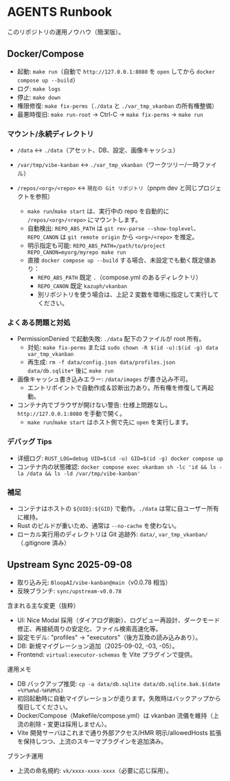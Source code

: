 # AGENTS Runbook

このリポジトリの運用ノウハウ（簡潔版）。

## Docker/Compose

- 起動: `make run`（自動で `http://127.0.0.1:8080` を `open` してから `docker compose up --build`）
- ログ: `make logs`
- 停止: `make down`
- 権限修復: `make fix-perms`（`./data` と `./var_tmp_vkanban` の所有権整備）
- 最悪時復旧: `make run-root` → Ctrl-C → `make fix-perms` → `make run`

### マウント/永続ディレクトリ
- `/data` ↔ `./data`（アセット、DB、設定、画像キャッシュ）
- `/var/tmp/vibe-kanban` ↔ `./var_tmp_vkanban`（ワークツリー/一時ファイル）
- `/repos/<org>/<repo>` ↔ `現在の Git リポジトリ`（pnpm dev と同じプロジェクトを参照）

  - `make run`/`make start` は、実行中の repo を自動的に `/repos/<org>/<repo>` にマウントします。
  - 自動検出: `REPO_ABS_PATH` は `git rev-parse --show-toplevel`、`REPO_CANON` は `git remote origin` から `<org>/<repo>` を推定。
  - 明示指定も可能: `REPO_ABS_PATH=/path/to/project REPO_CANON=myorg/myrepo make run`
  - 直接 `docker compose up --build` する場合、未設定でも動く既定値あり：
    - `REPO_ABS_PATH` 既定 `.`（compose.yml のあるディレクトリ）
    - `REPO_CANON` 既定 `kazuph/vkanban`
    - 別リポジトリを使う場合は、上記 2 変数を環境に指定して実行してください。

### よくある問題と対処
- PermissionDenied で起動失敗: `./data` 配下のファイルが root 所有。
  - 対処: `make fix-perms` または `sudo chown -R $(id -u):$(id -g) data var_tmp_vkanban`
  - 再生成: `rm -f data/config.json data/profiles.json data/db.sqlite*` 後に `make run`
- 画像キャッシュ書き込みエラー: `/data/images` が書き込み不可。
  - エントリポイントで自動作成＆診断出力あり。所有権を修復して再起動。
- コンテナ内でブラウザが開けない警告: 仕様上問題なし。`http://127.0.0.1:8080` を手動で開く。
  - `make run`/`make start` はホスト側で先に `open` を実行します。

### デバッグ Tips
- 详细ログ: `RUST_LOG=debug UID=$(id -u) GID=$(id -g) docker compose up`
- コンテナ内の状態確認: `docker compose exec vkanban sh -lc 'id && ls -la /data && ls -ld /var/tmp/vibe-kanban'`

### 補足
- コンテナはホストの `${UID}:${GID}` で動作。`./data` は常に自ユーザー所有に維持。
- Rust のビルドが重いため、通常は `--no-cache` を使わない。
- ローカル実行用のディレクトリは Git 追跡外: `data/`, `var_tmp_vkanban/`（.gitignore 済み）
## Upstream Sync 2025-09-08

- 取り込み元: `BloopAI/vibe-kanban@main`（v0.0.78 相当）
- 反映ブランチ: `sync/upstream-v0.0.78`

含まれる主な変更（抜粋）
- UI: Nice Modal 採用（ダイアログ刷新）、ログビュー再設計、ダークモード修正、再接続周りの安定化、ファイル検索高速化等。
- 設定モデル: "profiles" → "executors"（後方互換の読み込みあり）。
- DB: 新規マイグレーション追加（2025-09-02, -03, -05）。
- Frontend: `virtual:executor-schemas` を Vite プラグインで提供。

運用メモ
- DB バックアップ推奨: `cp -a data/db.sqlite data/db.sqlite.bak.$(date +%Y%m%d-%H%M%S)`
- 初回起動時に自動マイグレーションが走ります。失敗時はバックアップから復旧してください。
- Docker/Compose（Makefile/compose.yml）は vkanban 流儀を維持（上流の削除・変更は採用しません）。
- Vite 開発サーバはこれまで通り外部アクセス/HMR 明示/allowedHosts 拡張を保持しつつ、上流のスキーマプラグインを追加済み。

ブランチ運用
- 上流の命名規約: `vk/xxxx-xxxx-xxxx`（必要に応じ採用）。
